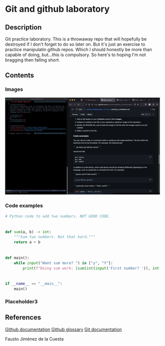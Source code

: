 # Git and github laboratory

<h2>Description</h2>
Git practice laboratory. This is a throwaway repo that will hopefully be 
destroyed if I don't forget to do so later on. But it's just an exercise to 
practice manipulatin github repos. Which I should honestly be more than 
capable of doing, but...this is compulsory. So here's to hoping I'm not 
bragging then falling short.

<h2>Contents</h2>

<h3>Images</h3>

![Meta-Screenshot](/assets/images/Meta-Screenshot.png)

<h3>Code examples</h3>

```python
# Python code to add two numbers. NOT GOOD CODE.


def sum(a, b) -> int:
    """Sum two numbers. Not that hard."""
    return a + b


def main():
    while input("Want sum more? ") in ["y", "Y"]:
        print(f"Doing sum work: {sum(int(input('First number? ')), int(input('Second number? ')))}")
        

if __name__ == "__main__":
    main()
```

<h3>Placeholder3</h3>



<h2>References</h2>

[Github documentation](https://docs.github.com/en)
[Github glossary](https://docs.github.com/en/get-started/learning-about-github/github-glossary)
[Git documentation](https://git-scm.com/doc)

Fausto Jiménez de la Cuesta
